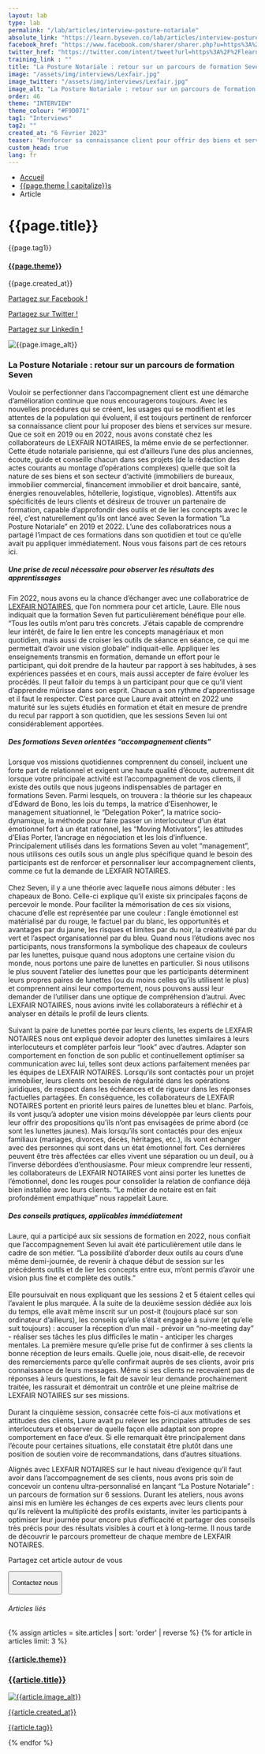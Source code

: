 ```yaml
---
layout: lab
type: lab
permalink: "/lab/articles/interview-posture-notariale"
absolute_link: "https://learn.byseven.co/lab/articles/interview-posture-notariale"
facebook_href: "https://www.facebook.com/sharer/sharer.php?u=https%3A%2F%2Flearn.byseven.co%2Flab%2Farticles%2Finterview-posture-notariale&amp;src=sdkpreparse"
twitter_href: "https://twitter.com/intent/tweet?url=https%3A%2F%2Flearn.byseven.co%2Flab%2Farticles%2Finterview-posture-notariale"
training_link : ""
title: "La Posture Notariale : retour sur un parcours de formation Seven"
image: "/assets/img/interviews/Lexfair.jpg"
image_twitter: "/assets/img/interviews/Lexfair.jpg"
image_alt: "La Posture Notariale : retour sur un parcours de formation Seven"
order: 46
theme: "INTERVIEW"
theme_colour: "#F9D071"
tag1: "Interviews"
tag2: ""
created_at: "6 Février 2023"
teaser: "Renforcer sa connaissance client pour offrir des biens et services ultra-personnalisés : telle est la mission de Lexfair Notaires, une étude notariale historique qui a contacté Seven dans le cadre de son perfectionnement. L’un des collaborateurs, ayant suivi la formation La Posture Notariale, nous a confié l’impact des ateliers Seven dans son quotidien."
custom_head: true
lang: fr
---
```


<div class="container-lab-article">
  <div class="lab-breadcrumb">
    <nav aria-label="Breadcrumb" class="breadcrumb">
      <ul>
          <li><a href="/lab">Accueil</a></li>
          <li><a href="/lab/{{page.theme | downcase}}s">{{page.theme | capitalize}}s</a></li>
          <li><span aria-current="page">Article</span></li>
      </ul>
    </nav>
  </div>
  <div class="lab-article-banner">
    <h1>{{page.title}}</h1>
    <div class="flex-row-between-centered">
      <p class="lab-article-banner-tag">{{page.tag1}}</p>
    </div>
    <div class="lab-article-banner-tags">
      <div class="lab-article-banner-tags-left">
        <a href="/lab/{{page.theme | downcase}}s"><h4 style='background-color: {{page.theme_colour}};'>{{page.theme}}</h4></a>
        <p class="lab-article-banner-tags-date">{{page.created_at}}</p>
      </div>
      <div class="lab-article-banner-tags-right">
        <div class="fb-share-button" data-href="{{page.absolute_link}}" data-layout="button" data-size="small">
          <a target="_blank" href="{{page.facebook_href}}" class='tooltip-facebook'>
            <i class="fab fa-facebook-f"></i>
            <div class="top">
              <p>Partagez sur Facebook !</p>
              <i></i>
            </div>
          </a>
        </div>
          <a class='tooltip-twitter' href='{{page.twitter_href}}' target="_blank">
            <i class="fab fa-twitter"></i>
            <div class="top">
              <p>Partagez sur Twitter !</p>
              <i></i>
            </div>
          </a>
          <a class='tooltip-linkedin' href='https://www.linkedin.com/sharing/share-offsite/?url={{site.url}}{{page.url}}' target='_blank'>
            <i class="fab fa-linkedin-in"></i>
            <div class="top">
              <p>Partagez sur Linkedin !</p>
              <i></i>
            </div>
          </a>
      </div>
    </div>
  </div>
  <div class="interview">
    <div class="interview-image">
      <img src="{{page.image}}" alt="{{page.image_alt}}" class='interview-photo'>
    </div>
    <div class="lab-interview-text">
      <div class="lab-interview-text-primary">
        <h3 style='color: {{page.theme_colour}};'>La Posture Notariale : retour sur un parcours de formation Seven</h3>
        <p class='italic'>Vouloir se perfectionner dans l’accompagnement client est une démarche d’amélioration continue que nous encouragerons toujours. Avec les nouvelles procédures qui se créent, les usages qui se modifient et les attentes de la population qui évoluent, il est toujours pertinent de renforcer sa connaissance client pour lui proposer des biens et services sur mesure. Que ce soit en 2019 ou en 2022, nous avons constaté chez les collaborateurs de LEXFAIR NOTAIRES, la même envie de se perfectionner. Cette étude notariale parisienne, qui est d’ailleurs l’une des plus anciennes, écoute, guide et conseille chacun dans ses projets (de la rédaction des actes courants au montage d’opérations complexes) quelle que soit la nature de ses biens et son secteur d’activité (immobiliers de bureaux, immobilier commercial, financement immobilier et droit bancaire, santé, énergies renouvelables, hôtellerie, logistique, vignobles). Attentifs aux spécificités de leurs clients et désireux de trouver un partenaire de formation, capable d’approfondir des outils et de lier les concepts avec le réel, c’est naturellement qu’ils ont lancé avec Seven la formation “La Posture Notariale” en 2019 et 2022. L’une des collaboratrices nous a partagé l’impact de ces formations dans son quotidien et tout ce qu’elle avait pu appliquer immédiatement. Nous vous faisons part de ces retours ici.</p>
        <div class="lab-interview-text-separator" style='border: solid 2px {{page.theme_colour}};'></div>
      </div>
      <div class="lab-interview-text-secondary">
        <h5>Une prise de recul nécessaire pour observer les résultats des apprentissages</h5>
        <p>Fin 2022, nous avons eu la chance d’échanger avec une collaboratrice de <a href="https://www.lexfair.fr">LEXFAIR NOTAIRES</a>, que l’on nommera pour cet article, Laure. Elle nous indiquait que la formation Seven fut particulièrement bénéfique pour elle. <span class='italic'>“Tous les outils m’ont paru très concrets. J’étais capable de comprendre leur intérêt, de faire le lien entre les concepts managériaux et mon quotidien, mais aussi de croiser les outils de séance en séance, ce qui me permettait d’avoir une vision globale“</span> indiquait-elle. 
        Appliquer les enseignements transmis en formation, demande un effort pour le participant, qui doit prendre de la hauteur par rapport à ses habitudes, à ses expériences passées et en cours, mais aussi accepter de faire évoluer les procédés. Il peut falloir du temps à un participant pour que ce qu’il vient d’apprendre mûrisse dans son esprit. Chacun a son rythme d’apprentissage et il faut le respecter. C’est parce que Laure avait atteint en 2022 une maturité sur les sujets étudiés en formation et était en mesure de prendre du recul par rapport à son quotidien, que les sessions Seven lui ont considérablement apportées.
        </p>
      </div>
      <div class="lab-interview-text-secondary">
        <h5>Des formations Seven orientées “accompagnement clients”</h5>
        <p>Lorsque vos missions quotidiennes comprennent du conseil, incluent une forte part de relationnel et exigent une haute qualité d’écoute, autrement dit lorsque votre principale activité est l’accompagnement de vos clients, il existe des outils que nous jugeons indispensables de partager en formations Seven. Parmi lesquels, on trouvera : la théorie sur les chapeaux d’Edward de Bono, les lois du temps, la matrice d’Eisenhower, le management situationnel, le “Delegation Poker”, la matrice socio-dynamique, la méthode pour faire passer un interlocuteur d’un état émotionnel fort à un état rationnel, les “Moving Motivators”, les attitudes d’Elias Porter, l’ancrage en négociation et les lois d’influence. Principalement utilisés dans les formations Seven au volet  “management”, nous utilisons ces outils sous un angle plus spécifique quand le besoin des participants est de renforcer et personnaliser leur accompagnement clients, comme ce fut la demande de LEXFAIR NOTAIRES.
        <br><br>
        Chez Seven, il y a une théorie avec laquelle nous aimons débuter : les chapeaux de Bono. Celle-ci explique qu’il existe six principales façons de percevoir le monde. Pour faciliter la mémorisation de ces six visions, chacune d’elle est représentée par une couleur : l’angle émotionnel est matérialisé par du rouge, le factuel par du blanc, les opportunités et avantages par du jaune, les risques et limites par du noir, la créativité par du vert et l’aspect organisationnel par du bleu. Quand nous l’étudions avec nos participants, nous transformons la symbolique des chapeaux de couleurs par les lunettes, puisque quand nous adoptons une certaine vision du monde, nous portons une paire de lunettes en particulier. Si nous utilisons le plus souvent l’atelier des lunettes pour que les participants déterminent leurs propres paires de lunettes (ou du moins celles qu’ils utilisent le plus) et comprennent ainsi leur comportement, nous pouvons aussi leur demander de l’utiliser dans une optique de compréhension d’autrui. Avec LEXFAIR NOTAIRES, nous avions invité les collaborateurs à réfléchir et à analyser en détails le profil de leurs clients.
        <br><br>
        Suivant la paire de lunettes portée par leurs clients, les experts de LEXFAIR NOTAIRES nous ont expliqué devoir adopter des lunettes similaires à leurs interlocuteurs et compléter parfois leur “look” avec d’autres. Adapter son comportement en fonction de son public et continuellement optimiser sa communication avec lui, telles sont deux actions parfaitement menées par les équipes de LEXFAIR NOTAIRES. Lorsqu’ils sont contactés pour un projet immobilier, leurs clients ont besoin de régularité dans les opérations juridiques, de respect dans les échéances et de rigueur dans les réponses factuelles partagées. En conséquence, les collaborateurs de LEXFAIR NOTAIRES portent en priorité leurs paires de lunettes bleu et blanc. Parfois, ils vont jusqu’à adopter une vision moins développée par leurs clients pour leur offrir des propositions qu’ils n’ont pas envisagées de prime abord (ce sont les lunettes jaunes). Mais lorsqu’ils sont contactés pour des enjeux familiaux (mariages, divorces, décès, héritages, etc.), ils vont échanger avec des personnes qui sont dans un état émotionnel fort. Ces dernières peuvent être très affectées car elles vivent une séparation ou un deuil, ou à l’inverse débordées d’enthousiasme. Pour mieux comprendre leur ressenti, les collaborateurs de LEXFAIR NOTAIRES vont ainsi porter les lunettes de l’émotionnel, donc les rouges pour consolider la relation de confiance déjà bien installée avec leurs clients. “Le métier de notaire est en fait profondément empathique” nous rappelait Laure.
        </p>
      </div>
      <div class="lab-interview-text-secondary">
        <h5>Des conseils pratiques, applicables immédiatement</h5>
        <p>Laure, qui a participé aux six sessions de formation en 2022, nous confiait que l’accompagnement Seven lui avait été particulièrement utile dans le cadre de son métier. <span class='italic'>“La possibilité d’aborder deux outils au cours d’une même demi-journée, de revenir à chaque début de session sur les précédents outils et de lier les concepts entre eux, m’ont permis d’avoir une vision plus fine et complète des outils.”</span>
        <br><br>
        Elle poursuivait en nous expliquant que les sessions 2 et 5 étaient celles qui l’avaient le plus marquée. À la suite de la deuxième session dédiée aux lois du temps, elle avait même inscrit sur un post-it (toujours placé sur son ordinateur d’ailleurs), les conseils qu’elle s’était engagée à suivre (et qu’elle suit toujours) : accuser la réception d’un mail - prévoir un “no-meeting day” - réaliser ses tâches les plus difficiles le matin - anticiper les charges mentales. La première mesure qu’elle prise fut de confirmer à ses clients la bonne réception de leurs emails. Quelle joie, nous disait-elle, de recevoir des remerciements parce qu’elle confirmait auprès de ses clients, avoir pris connaissance de leurs messages. Même si ses clients ne recevaient pas de réponses à leurs questions, le fait de savoir leur demande prochainement traitée, les rassurait et démontrait un contrôle et une pleine maîtrise de LEXFAIR NOTAIRES sur ses missions.
        <br><br>
        Durant la cinquième session, consacrée cette fois-ci aux motivations et attitudes des clients, Laure avait pu relever les principales attitudes de ses interlocuteurs et observer de quelle façon elle adaptait son propre comportement en face d’eux. Si elle remarquait être principalement dans l’écoute pour certaines situations, elle constatait être plutôt dans une position de soutien voire de recommandations, dans d’autres situations.
        </p>
        <p class='italic'>Alignés avec LEXFAIR NOTAIRES sur le haut niveau d’exigence qu’il faut avoir dans l’accompagnement de ses clients, nous avons pris soin de concevoir un contenu ultra-personnalisé en lançant “La Posture Notariale” : un parcours de formation sur 6 sessions. Durant les ateliers, nous avons ainsi mis en lumière les échanges de ces experts avec leurs clients pour qu’ils relèvent la multiplicité des profils existants, inviter les participants à optimiser leur journée pour encore plus d’efficacité et partager des conseils très précis pour des résultats visibles à court et à long-terme. Il nous tarde de découvrir le parcours prometteur de chaque membre de LEXFAIR NOTAIRES.</p>
      </div>
      <div class="lab-interview-text-medias">
        <p>Partagez cet article autour de vous</p>
        <a target="_blank" href="{{page.facebook_href}}"><i class="fab fa-facebook-f"></i></a>
        <a href='{{page.twitter_href}}' target="_blank"><i class="fab fa-twitter"></i></a>
        <a href='https://www.linkedin.com/sharing/share-offsite/?url={{site.url}}{{page.url}}' target='_blank'><i class="fab fa-linkedin-in"></i></a>
      </div>
      <!-- <button class='btn btn-navbar-lab-2' data-toggle='modal' data-target='#contactUs'><p>Contactez nous</p></button> -->
      <div class='interview-btn'>
          <a href="/" target="_blank">
            <button class='btn btn-navbar-lab-2'><p>Contactez nous</p></button>
          </a>
      </div>
    </div>
  </div>
</div>
<div class="lab-article-recents">
  <h6>Articles liés</h6>
  <div class="row">
    {% assign articles = site.articles | sort: 'order' | reverse %}
    {% for article in articles limit: 3 %}
    <div class="col-md-4">
      <a href="{{article.permalink}}">
        <div class="lab-article-recents-card">
          <h4 style='background-color: {{article.theme_colour}};'>{{article.theme}}</h4>
          <h3 class="lab-article-recents-card-title">{{article.title}}</h3>
          <div class="lab-article-recents-separator" style='border: 2px solid {{article.theme_colour}}'></div>
          <img src="{{article.image}}" alt="{{article.image_alt}}">
          <div class="lab-article-recents-tags">
            <p>{{article.created_at}}</p>
            <p>{{article.tag}}</p>
            <p></p>
          </div>
        </div>
      </a>
    </div>
    {% endfor %}
  </div>
</div>

<script type="text/javascript">
  function recentCardFront() {
    var titles = document.querySelectorAll('.lab-article-recents-card-title');
    if (window.innerWidth > 1000) {
      var max = 0;
      titles.forEach((element) => {
        if (element.clientHeight > max) {
          max = element.clientHeight;
        }
      })
      titles.forEach((element) => {
        element.style.height = max.toString() + 'px';
      })
    } else {
      titles.forEach((element) => {
        element.style.height = 'auto';
      })
    }
  }
  recentCardFront();
  window.addEventListener('resize', recentCardFront);
</script>
